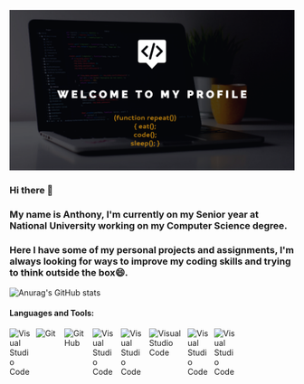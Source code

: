 


![Anurag's GitHub stats](https://github.com/AnthonyRomanVelez/AnthonyRomanVelez/blob/main/My%20project-1.png)
### Hi there 👋 
### My name is Anthony, I'm currently on my Senior year at National University working on my Computer Science degree.
### Here I have some of my personal projects and assignments, I'm always looking for ways to improve my coding skills and trying to think outside the box😄.

![Anurag's GitHub stats](https://github-readme-stats.vercel.app/api?username=AnthonyRomanVelez&show_icons=true&theme=dark)

#### Languages and Tools:

<img align="left" alt="Visual Studio Code" width="37px" src="https://cdn.jsdelivr.net/gh/devicons/devicon/icons/vscode/vscode-original.svg" style="padding-right:10px;" />                 
<img align="left" alt="Git" width="40px" src="https://cdn.jsdelivr.net/gh/devicons/devicon/icons/git/git-original.svg" style="padding-right:10px;" />
<img align="left" alt="GitHub" width="40px" src="https://user-images.githubusercontent.com/3369400/139447912-e0f43f33-6d9f-45f8-be46-2df5bbc91289.png" style="padding-right:10px;" />      
<img align="left" alt="Visual Studio Code" width="40px" src="https://cdn.jsdelivr.net/gh/devicons/devicon/icons/cplusplus/cplusplus-plain.svg" style="padding-right:10px;" />                  
<img align="left" alt="Visual Studio Code" width="40px" src="https://cdn.jsdelivr.net/gh/devicons/devicon/icons/c/c-original.svg" style="padding-right:10px;" />       <img align="left" alt="Visual Studio Code" width="58px" src="https://cdn.jsdelivr.net/gh/devicons/devicon/icons/java/java-original-wordmark.svg" style="padding-right:10px;" />          
<img align="left" alt="Visual Studio Code" width="37px" src="https://cdn.jsdelivr.net/gh/devicons/devicon/icons/linkedin/linkedin-original.svg" style="padding-right:10px;" />         
<img align="left" alt="Visual Studio Code" width="37px" src="https://cdn.jsdelivr.net/gh/devicons/devicon/icons/visualstudio/visualstudio-plain.svg" style="padding-right:10px;" />        







